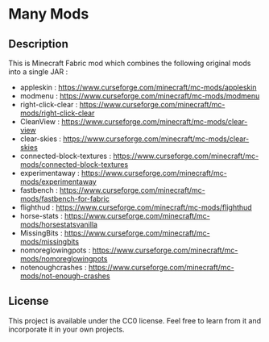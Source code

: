 # Many Mods

## Description
This is Minecraft Fabric mod which combines the following original mods into a single JAR :

* appleskin : https://www.curseforge.com/minecraft/mc-mods/appleskin
* modmenu : https://www.curseforge.com/minecraft/mc-mods/modmenu
* right-click-clear : https://www.curseforge.com/minecraft/mc-mods/right-click-clear
* CleanView : https://www.curseforge.com/minecraft/mc-mods/clear-view
* clear-skies : https://www.curseforge.com/minecraft/mc-mods/clear-skies
* connected-block-textures : https://www.curseforge.com/minecraft/mc-mods/connected-block-textures
* experimentaway : https://www.curseforge.com/minecraft/mc-mods/experimentaway
* fastbench : https://www.curseforge.com/minecraft/mc-mods/fastbench-for-fabric
* flighthud : https://www.curseforge.com/minecraft/mc-mods/flighthud
* horse-stats : https://www.curseforge.com/minecraft/mc-mods/horsestatsvanilla
* MissingBits : https://www.curseforge.com/minecraft/mc-mods/missingbits
* nomoreglowingpots : https://www.curseforge.com/minecraft/mc-mods/nomoreglowingpots
* notenoughcrashes : https://www.curseforge.com/minecraft/mc-mods/not-enough-crashes

## License

This project is available under the CC0 license. Feel free to learn from it and incorporate it in your own projects.
